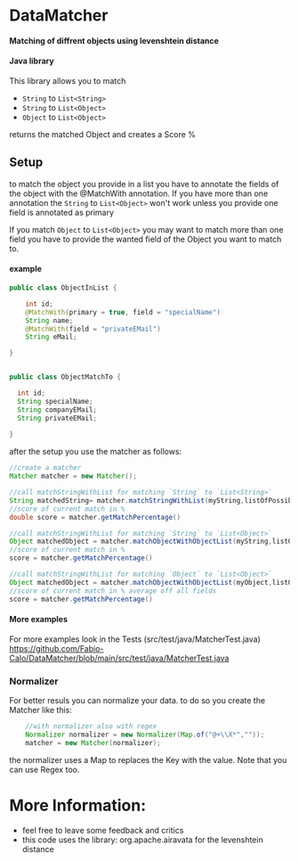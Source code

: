 # DataMatcher
#### Matching of diffrent objects using levenshtein distance
#### Java library
This library allows you to match

- `String` to `List<String>`
- `String` to `List<Object>`
- `Object` to `List<Object>`

 returns the matched Object
 and creates a Score %

## Setup

to match the object you provide in a list you have to annotate the fields of the object with the @MatchWith annotation.
If you have more than one annotation the `String` to `List<Object>` won't work unless you provide one field is annotated as primary 


If you match `Object` to `List<Object>` you may want to match more than one field you have to provide the wanted field of the Object you want to match to.

#### example
```java 
public class ObjectInList {

    int id;
    @MatchWith(primary = true, field = "specialName")
    String name;
    @MatchWith(field = "privateEMail")
    String eMail;

}


public class ObjectMatchTo {

  int id;
  String specialName;
  String companyEMail;
  String privateEMail;
 
}
```

after the setup you use the matcher as follows:

```java
//create a matcher
Matcher matcher = new Matcher();

//call matchStringWithList for matching `String` to `List<String>`
String matchedString= matcher.matchStringWithList(myString,listOfPossibleStrings);
//score of current match in %
double score = matcher.getMatchPercentage()

//call matchStringWithList for matching `String` to `List<Object>`
Object matchedObject = matcher.matchObjectWithObjectList(myString,listOfPossibleObjects);
//score of current match in %
score = matcher.getMatchPercentage()

//call matchStringWithList for matching `Object` to `List<Object>`
Object matchedObject = matcher.matchObjectWithObjectList(myObject,listOfPossibleObjects);
//score of current match in % average off all fields
score = matcher.getMatchPercentage()
```
#### More examples
For more examples look in the Tests 
(src/test/java/MatcherTest.java)
https://github.com/Fabio-Calo/DataMatcher/blob/main/src/test/java/MatcherTest.java

### Normalizer
For better resuls you can normalize your data. to do so you create the Matcher like this:
```java
    //with normalizer also with regex
    Normalizer normalizer = new Normalizer(Map.of("@+\\X*",""));
    matcher = new Matcher(normalizer);
```
the normalizer uses a Map to replaces the Key with the value. Note that you can use Regex too. 

# More Information:
+ feel free to leave some feedback and critics
+ this code uses the library: 
org.apache.airavata for the levenshtein distance
   
